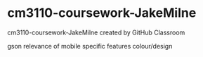# cm3110-coursework-JakeMilne
cm3110-coursework-JakeMilne created by GitHub Classroom

gson
relevance of mobile specific features
colour/design
</br></br>
